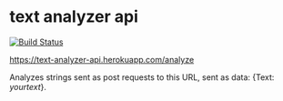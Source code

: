 # text analyzer api

[![Build Status](https://travis-ci.com/KaroliinaM/text_analyzer_api.svg?branch=master)](https://travis-ci.com/KaroliinaM/text_analyzer_api)

https://text-analyzer-api.herokuapp.com/analyze 

Analyzes strings sent as post requests to this URL, sent as data: {Text: *yourtext*}. 
